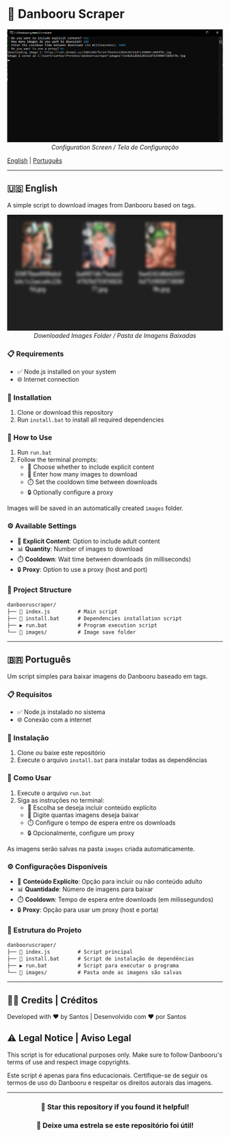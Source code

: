 # 🎨 Danbooru Scraper

<div align="center">
  <img src="assets/preview2.png" alt="Configuration Screen" width="800px">
  <br>
  <i>Configuration Screen / Tela de Configuração</i>
</div>

[English](#english) | [Português](#português)

---

## 🇺🇸 English

A simple script to download images from Danbooru based on tags.

<div align="center">
  <img src="assets/preview1.png" alt="Images Folder Example" width="600px">
  <br>
  <i>Downloaded Images Folder / Pasta de Imagens Baixadas</i>
</div>

### 📋 Requirements
- ✅ Node.js installed on your system
- 🌐 Internet connection

### 🚀 Installation
1. Clone or download this repository
2. Run `install.bat` to install all required dependencies

### 📝 How to Use
1. Run `run.bat`
2. Follow the terminal prompts:
   - 🔞 Choose whether to include explicit content
   - 🔢 Enter how many images to download
   - ⏱️ Set the cooldown time between downloads
   - 🔒 Optionally configure a proxy

Images will be saved in an automatically created `images` folder.

### ⚙️ Available Settings
- 🔞 **Explicit Content**: Option to include adult content
- 📊 **Quantity**: Number of images to download
- ⏱️ **Cooldown**: Wait time between downloads (in milliseconds)
- 🔒 **Proxy**: Option to use a proxy (host and port)

### 📁 Project Structure
```
danbooruscraper/
├── 📜 index.js         # Main script
├── 🔧 install.bat      # Dependencies installation script
├── ▶️ run.bat          # Program execution script
└── 📁 images/          # Image save folder
```

---

## 🇧🇷 Português

Um script simples para baixar imagens do Danbooru baseado em tags.

### 📋 Requisitos
- ✅ Node.js instalado no sistema
- 🌐 Conexão com a internet

### 🚀 Instalação
1. Clone ou baixe este repositório
2. Execute o arquivo `install.bat` para instalar todas as dependências

### 📝 Como Usar
1. Execute o arquivo `run.bat`
2. Siga as instruções no terminal:
   - 🔞 Escolha se deseja incluir conteúdo explícito
   - 🔢 Digite quantas imagens deseja baixar
   - ⏱️ Configure o tempo de espera entre os downloads
   - 🔒 Opcionalmente, configure um proxy

As imagens serão salvas na pasta `images` criada automaticamente.

### ⚙️ Configurações Disponíveis
- 🔞 **Conteúdo Explícito**: Opção para incluir ou não conteúdo adulto
- 📊 **Quantidade**: Número de imagens para baixar
- ⏱️ **Cooldown**: Tempo de espera entre downloads (em milissegundos)
- 🔒 **Proxy**: Opção para usar um proxy (host e porta)

### 📁 Estrutura do Projeto
```
danbooruscraper/
├── 📜 index.js         # Script principal
├── 🔧 install.bat      # Script de instalação de dependências
├── ▶️ run.bat          # Script para executar o programa
└── 📁 images/          # Pasta onde as imagens são salvas
```

---

## 👨‍💻 Credits | Créditos
Developed with ❤️ by Santos | Desenvolvido com ❤️ por Santos

## ⚠️ Legal Notice | Aviso Legal
This script is for educational purposes only. Make sure to follow Danbooru's terms of use and respect image copyrights.

Este script é apenas para fins educacionais. Certifique-se de seguir os termos de uso do Danbooru e respeitar os direitos autorais das imagens.

---

<div align="center">
    
### 🌟 Star this repository if you found it helpful!
### 🌟 Deixe uma estrela se este repositório foi útil!
    
</div>
